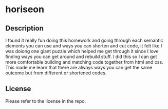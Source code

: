 # horiseon

## Description
 I found it really fun doing this homework and going through each semantic elements you can use and ways you can shorten and cut code, it felt like I was doiong one giant puzzle which helped me get through it since I love finding ways you can get around and rebuild stuff. I did this so I can get more comfortable building and matching code together from html and css. This made me learn that there are always ways you can get the same outcome but from different or shortened codes. 



 ## License 
 Please refer to the license in the repo.
